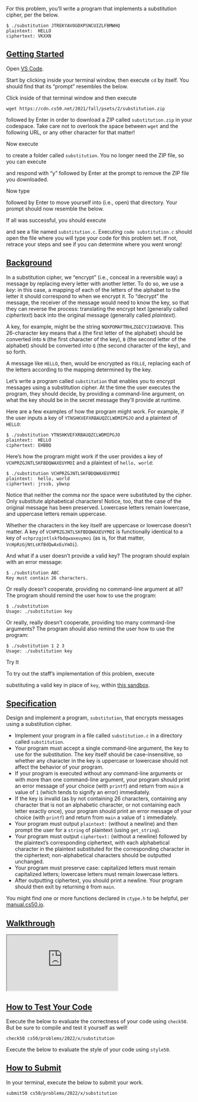 For this problem, you’ll write a program that implements a substitution cipher, per the below.

```
$ ./substitution JTREKYAVOGDXPSNCUIZLFBMWHQ
plaintext:  HELLO
ciphertext: VKXXN
```

## [Getting Started](https://cs50.harvard.edu/x/2022/psets/2/substitution/#getting-started)

Open [VS Code](https://code.cs50.io/).

Start by clicking inside your terminal window, then execute `cd` by itself. You should find that its “prompt” resembles the below.

Click inside of that terminal window and then execute

```
wget https://cdn.cs50.net/2021/fall/psets/2/substitution.zip
```

followed by Enter in order to download a ZIP called `substitution.zip` in your codespace. Take care not to overlook the space between `wget` and the following URL, or any other character for that matter!

Now execute

to create a folder called `substitution`. You no longer need the ZIP file, so you can execute

and respond with “y” followed by Enter at the prompt to remove the ZIP file you downloaded.

Now type

followed by Enter to move yourself into (i.e., open) that directory. Your prompt should now resemble the below.

If all was successful, you should execute

and see a file named `substitution.c`. Executing `code substitution.c` should open the file where you will type your code for this problem set. If not, retrace your steps and see if you can determine where you went wrong!

## [Background](https://cs50.harvard.edu/x/2022/psets/2/substitution/#background)

In a substitution cipher, we “encrypt” (i.e., conceal in a reversible way) a message by replacing every letter with another letter. To do so, we use a _key_: in this case, a mapping of each of the letters of the alphabet to the letter it should correspond to when we encrypt it. To “decrypt” the message, the receiver of the message would need to know the key, so that they can reverse the process: translating the encrypt text (generally called _ciphertext_) back into the original message (generally called _plaintext_).

A key, for example, might be the string `NQXPOMAFTRHLZGECYJIUWSKDVB`. This 26-character key means that `A` (the first letter of the alphabet) should be converted into `N` (the first character of the key), `B` (the second letter of the alphabet) should be converted into `Q` (the second character of the key), and so forth.

A message like `HELLO`, then, would be encrypted as `FOLLE`, replacing each of the letters according to the mapping determined by the key.

Let’s write a program called `substitution` that enables you to encrypt messages using a substitution cipher. At the time the user executes the program, they should decide, by providing a command-line argument, on what the key should be in the secret message they’ll provide at runtime.

Here are a few examples of how the program might work. For example, if the user inputs a key of `YTNSHKVEFXRBAUQZCLWDMIPGJO` and a plaintext of `HELLO`:

```
$ ./substitution YTNSHKVEFXRBAUQZCLWDMIPGJO
plaintext:  HELLO
ciphertext: EHBBQ
```

Here’s how the program might work if the user provides a key of `VCHPRZGJNTLSKFBDQWAXEUYMOI` and a plaintext of `hello, world`:

```
$ ./substitution VCHPRZGJNTLSKFBDQWAXEUYMOI
plaintext:  hello, world
ciphertext: jrssb, ybwsp
```

Notice that neither the comma nor the space were substituted by the cipher. Only substitute alphabetical characters! Notice, too, that the case of the original message has been preserved. Lowercase letters remain lowercase, and uppercase letters remain uppercase.

Whether the characters in the key itself are uppercase or lowercase doesn’t matter. A key of `VCHPRZGJNTLSKFBDQWAXEUYMOI` is functionally identical to a key of `vchprzgjntlskfbdqwaxeuymoi` (as is, for that matter, `VcHpRzGjNtLsKfBdQwAxEuYmOi`).

And what if a user doesn’t provide a valid key? The program should explain with an error message:

```
$ ./substitution ABC
Key must contain 26 characters.
```

Or really doesn’t cooperate, providing no command-line argument at all? The program should remind the user how to use the program:

```
$ ./substitution
Usage: ./substitution key
```

Or really, really doesn’t cooperate, providing too many command-line arguments? The program should also remind the user how to use the program:

```
$ ./substitution 1 2 3
Usage: ./substitution key
```

Try It

To try out the staff’s implementation of this problem, execute

substituting a valid key in place of `key`, within [this sandbox](http://bit.ly/30Gnoru).

## [Specification](https://cs50.harvard.edu/x/2022/psets/2/substitution/#specification)

Design and implement a program, `substitution`, that encrypts messages using a substitution cipher.

-   Implement your program in a file called `substitution.c` in a directory called `substitution`.
-   Your program must accept a single command-line argument, the key to use for the substitution. The key itself should be case-insensitive, so whether any character in the key is uppercase or lowercase should not affect the behavior of your program.
-   If your program is executed without any command-line arguments or with more than one command-line argument, your program should print an error message of your choice (with `printf`) and return from `main` a value of `1` (which tends to signify an error) immediately.
-   If the key is invalid (as by not containing 26 characters, containing any character that is not an alphabetic character, or not containing each letter exactly once), your program should print an error message of your choice (with `printf`) and return from `main` a value of `1` immediately.
-   Your program must output `plaintext:` (without a newline) and then prompt the user for a `string` of plaintext (using `get_string`).
-   Your program must output `ciphertext:` (without a newline) followed by the plaintext’s corresponding ciphertext, with each alphabetical character in the plaintext substituted for the corresponding character in the ciphertext; non-alphabetical characters should be outputted unchanged.
-   Your program must preserve case: capitalized letters must remain capitalized letters; lowercase letters must remain lowercase letters.
-   After outputting ciphertext, you should print a newline. Your program should then exit by returning `0` from `main`.

You might find one or more functions declared in `ctype.h` to be helpful, per [manual.cs50.io](https://manual.cs50.io/).

## [Walkthrough](https://cs50.harvard.edu/x/2022/psets/2/substitution/#walkthrough)

<iframe allow="accelerometer; autoplay; encrypted-media; gyroscope; picture-in-picture" allowfullscreen="" data-video="" src="https://www.youtube.com/embed/cXAoZAsgxJ4?modestbranding=0&amp;rel=0&amp;showinfo=0" scrolling="no" id="iFrameResizer0"></iframe>

## [How to Test Your Code](https://cs50.harvard.edu/x/2022/psets/2/substitution/#how-to-test-your-code)

Execute the below to evaluate the correctness of your code using `check50`. But be sure to compile and test it yourself as well!

```
check50 cs50/problems/2022/x/substitution
```

Execute the below to evaluate the style of your code using `style50`.

## [How to Submit](https://cs50.harvard.edu/x/2022/psets/2/substitution/#how-to-submit)

In your terminal, execute the below to submit your work.

```
submit50 cs50/problems/2022/x/substitution
```